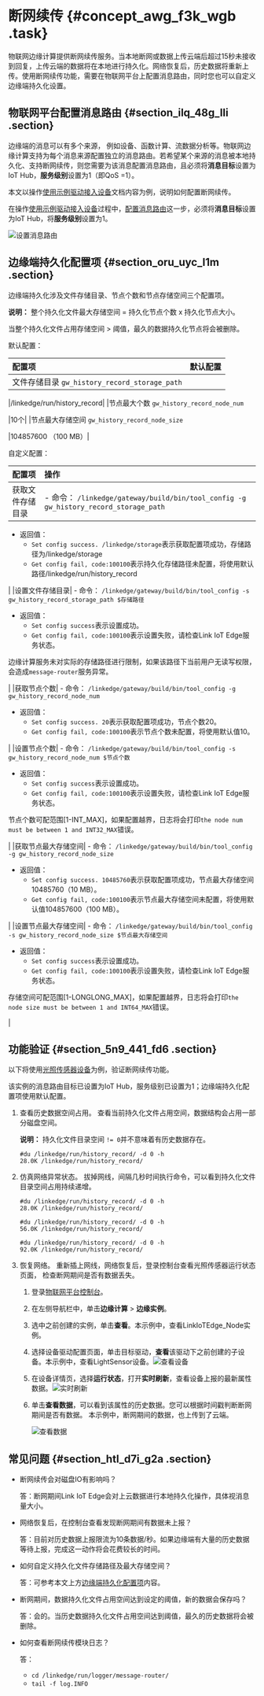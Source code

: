 # 断网续传 {#concept_awg_f3k_wgb .task}

物联网边缘计算提供断网续传服务。当本地断网或数据上传云端后超过15秒未接收到回复，上传云端的数据将在本地进行持久化。网络恢复后，历史数据将重新上传。使用断网续传功能，需要在物联网平台上配置消息路由，同时您也可以自定义边缘端持久化设置。

## 物联网平台配置消息路由 {#section_ilq_48g_lli .section}

边缘端的消息可以有多个来源， 例如设备、函数计算、流数据分析等。物联网边缘计算支持为每个消息来源配置独立的消息路由。若希望某个来源的消息被本地持久化、支持断网续传，则您需要为该消息配置消息路由，且必须将**消息目标**设置为IoT Hub，**服务级别**设置为1（即QoS =1）。

本文以操作[使用示例驱动接入设备](cn.zh-CN/用户指南/设备接入/示例驱动.md#)文档内容为例，说明如何配置断网续传。

在操作[使用示例驱动接入设备](cn.zh-CN/用户指南/设备接入/示例驱动.md#)过程中，[配置消息路由](cn.zh-CN/用户指南/设备接入/示例驱动.md#ol_krn_jdl_j2b)这一步，必须将**消息目标**设置为IoT Hub，将**服务级别**设置为1。

![设置消息路由](http://static-aliyun-doc.oss-cn-hangzhou.aliyuncs.com/assets/img/130272/156808080339416_zh-CN.png)

## 边缘端持久化配置项 {#section_oru_uyc_l1m .section}

边缘端持久化涉及文件存储目录、节点个数和节点存储空间三个配置项。

**说明：** 整个持久化文件最大存储空间 = 持久化节点个数 x 持久化节点大小。

当整个持久化文件占用存储空间 \> 阈值，最久的数据持久化节点将会被删除。

默认配置：

|配置项|默认配置|
|:--|:---|
|文件存储目录 `gw_history_record_storage_path`

 |/linkedge/run/history\_record|
|节点最大个数 `gw_history_record_node_num`

 |10个|
|节点最大存储空间 `gw_history_record_node_size`

 |104857600 （100 MB）|

自定义配置：

|配置项|操作|
|:--|:-|
|获取文件存储目录| -   命令： `/linkedge/gateway/build/bin/tool_config -g gw_history_record_storage_path`
-   返回值：
    -   `Set config success. /linkedge/storage`表示获取配置项成功，存储路径为/linkedge/storage
    -   `Get config fail, code:100100`表示持久化存储路径未配置，将使用默认路径/linkedge/run/history\_record

 |
|设置文件存储目录| -   命令： `/linkedge/gateway/build/bin/tool_config -s gw_history_record_storage_path $存储路径`
-   返回值：
    -   `Set config success`表示设置成功。
    -   `Get config fail, code:100100`表示设置失败，请检查Link IoT Edge服务状态。

边缘计算服务未对实际的存储路径进行限制，如果该路径下当前用户无读写权限，会造成`message-router`服务异常。


 |
|获取节点个数| -   命令： `/linkedge/gateway/build/bin/tool_config -g gw_history_record_node_num`
-   返回值：
    -   `Set config success. 20`表示获取配置项成功，节点个数20。
    -   `Get config fail, code:100100`表示节点个数未配置，将使用默认值10。

 |
|设置节点个数| -   命令： `/linkedge/gateway/build/bin/tool_config -s gw_history_record_node_num $节点个数`
-   返回值：
    -   `Set config success`表示设置成功。
    -   `Get config fail, code:100100`表示设置失败，请检查Link IoT Edge服务状态。

节点个数可配范围\[1-INT\_MAX\]，如果配置越界，日志将会打印`the node num must be between 1 and INT32_MAX`错误。


 |
|获取节点最大存储空间| -   命令： `/linkedge/gateway/build/bin/tool_config -g gw_history_record_node_size`
-   返回值：
    -   `Set config success. 10485760`表示获取配置项成功，节点最大存储空间10485760（10 MB）。
    -   `Get config fail, code:100100`表示节点最大存储空间未配置，将使用默认值104857600（100 MB）。

 |
|设置节点最大存储空间| -   命令： `/linkedge/gateway/build/bin/tool_config -s gw_history_record_node_size $节点最大存储空间`
-   返回值：
    -   `Set config success`表示设置成功。
    -   `Get config fail, code:100100`表示设置失败，请检查Link IoT Edge服务状态。

存储空间可配范围\[1-LONGLONG\_MAX\]，如果配置越界，日志将会打印`the node size must be between 1 and INT64_MAX`错误。


 |

## 功能验证 {#section_5n9_441_fd6 .section}

以下将使用[光照传感器设备](cn.zh-CN/用户指南/设备接入/示例驱动.md#)为例，验证断网续传功能。

该实例的消息路由目标已设置为IoT Hub，服务级别已设置为1；边缘端持久化配置项使用默认配置。

1.  查看历史数据空间占用。 查看当前持久化文件占用空间，数据结构会占用一部分磁盘空间。

    **说明：** 持久化文件目录空间 `!= 0`并不意味着有历史数据存在。

    ``` {#codeblock_o1k_joh_x00}
    #du /linkedge/run/history_record/ -d 0 -h
    28.0K /linkedge/run/history_record/
    ```

2.  仿真网络异常状态。 拔掉网线，间隔几秒时间执行命令，可以看到持久化文件目录空间占用持续递增。

    ``` {#codeblock_xm0_c8j_qzu}
    #du /linkedge/run/history_record/ -d 0 -h
    28.0K /linkedge/run/history_record/
    
    #du /linkedge/run/history_record/ -d 0 -h
    56.0K /linkedge/run/history_record/
    
    #du /linkedge/run/history_record/ -d 0 -h
    92.0K /linkedge/run/history_record/
    ```

3.  恢复网络。 重新插上网线，网络恢复后，登录控制台查看光照传感器运行状态页面， 检查断网期间是否有数据丢失。
    1.  登录[物联网平台控制台](http://iot.console.aliyun.com/)。
    2.  在左侧导航栏中，单击**边缘计算** \> **边缘实例**。
    3.  选中之前创建的实例，单击**查看**。本示例中，查看LinkIoTEdge\_Node实例。
    4.  选择设备驱动配置页面，单击目标驱动，**查看**该驱动下之前创建的子设备。本示例中，查看LightSensor设备。![查看设备](http://static-aliyun-doc.oss-cn-hangzhou.aliyuncs.com/assets/img/130272/156808080339433_zh-CN.png)


    5.  在设备详情页，选择**运行状态**，打开**实时刷新**，查看设备上报的最新属性数据。![实时刷新](http://static-aliyun-doc.oss-cn-hangzhou.aliyuncs.com/assets/img/130272/156808080339437_zh-CN.png)


    6.  单击**查看数据**，可以看到该属性的历史数据。您可以根据时间戳判断断网期间是否有数据。 本示例中，断网期间的数据，也上传到了云端。

        ![查看数据](http://static-aliyun-doc.oss-cn-hangzhou.aliyuncs.com/assets/img/130272/156808080339435_zh-CN.png)


## 常见问题 {#section_htl_d7i_g2a .section}

-   断网续传会对磁盘IO有影响吗？

    答：断网期间Link IoT Edge会对上云数据进行本地持久化操作，具体视消息量大小。

-   网络恢复后，在控制台查看发现断网期间有数据未上报？

    答：目前对历史数据上报限流为10条数据/秒。如果边缘端有大量的历史数据等待上报，完成这一动作将会花费较长的时间。

-   如何自定义持久化文件存储路径及最大存储空间？

    答：可参考本文上方[边缘端持久化配置项](#)内容。

-   断网期间，数据持久化文件占用空间达到设定的阈值，新的数据会保存吗？

    答：会的。当历史数据持久化文件占用空间达到阈值，最久的历史数据将会被删除。

-   如何查看断网续传模块日志？

    答：

    -   `cd /linkedge/run/logger/message-router/`
    -   `tail -f log.INFO`

